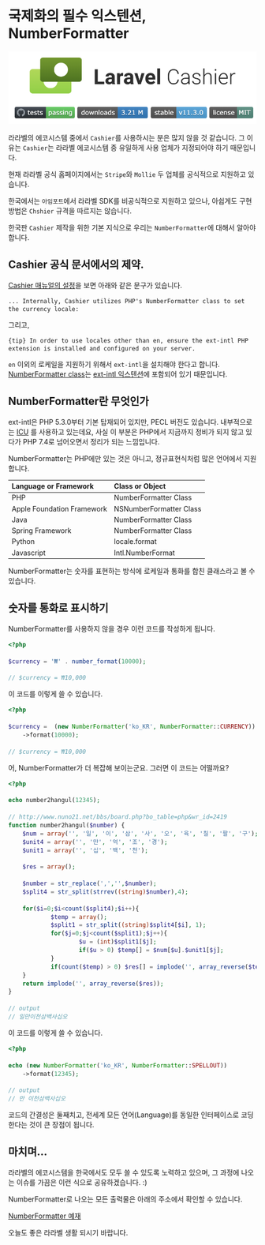 # 국제화의 필수 익스텐션, NumberFormatter

![라라벨 Cashier 로고](../../.gitbook/assets/laravel-cashier-logo.png)

라라벨의 에코시스템 중에서 `Cashier`를 사용하시는 분은 많지 않을 것 같습니다. 그 이유는 `Cashier`는 라라벨 에코시스템 중 유일하게 사용 업체가 지정되어야 하기 때문입니다.

현재 라라벨 공식 홈페이지에서는 `Stripe`와 `Mollie` 두 업체를 공식적으로 지원하고 있습니다.

한국에서는 `아임포트`에서 라라벨 SDK를 비공식적으로 지원하고 있으나, 아쉽게도 구현 방법은 `Chshier` 규격을 따르지는 않습니다.

한국판 `Cashier` 제작을 위한 기본 지식으로 우리는 `NumberFormatter`에 대해서 알아야 합니다.

## Cashier 공식 문서에서의 제약.

[Cashier 매뉴얼의 설정](https://laravel.com/docs/7.x/billing#configuration)을 보면 아래와 같은 문구가 있습니다.

```
... Internally, Cashier utilizes PHP's NumberFormatter class to set the currency locale:
```

그리고,

```
{tip} In order to use locales other than en, ensure the ext-intl PHP extension is installed and configured on your server.
```

`en` 이외의 로케일을 지원하기 위해서 `ext-intl`을 설치해야 한다고 합니다. [NumberFormatter class](https://www.php.net/manual/en/class.numberformatter.php)는 [ext-intl 익스텐션](https://www.php.net/manual/en/book.intl.php)에 포함되어 있기 때문입니다.

## NumberFormatter란 무엇인가

ext-intl은 PHP 5.3.0부터 기본 탑재되어 있지만, PECL 버전도 있습니다. 내부적으로는 [ICU](http://site.icu-project.org/) 를 사용하고 있는데요, 사실 이 부분은 PHP에서 지금까지 정비가 되지 않고 있다가 PHP 7.4로 넘어오면서 정리가 되는 느낌입니다.

NumberFormatter는 PHP에만 있는 것은 아니고, 정규표현식처럼 많은 언어에서 지원합니다.

| Language or Framework      | Class or Object         |
| :------------------------- | :---------------------- |
| PHP                        | NumberFormatter Class   |
| Apple Foundation Framework | NSNumberFormatter Class |
| Java                       | NumberFormatter Class   |
| Spring Framework           | NumberFormatter Class   |
| Python                     | locale.format           |
| Javascript                 | Intl.NumberFormat       |

NumberFormatter는 숫자를 표현하는 방식에 로케일과 통화를 합친 클래스라고 볼 수 있습니다.

## 숫자를 통화로 표시하기

NumberFormatter를 사용하지 않을 경우 이런 코드를 작성하게 됩니다.

```php
<?php

$currency = '₩' . number_format(10000);

// $currency = ₩10,000
```

이 코드를 이렇게 쓸 수 있습니다.

```php
<?php

$currency =  (new NumberFormatter('ko_KR', NumberFormatter::CURRENCY))
    ->format(10000);

// $currency = ₩10,000
```

어, NumberFormatter가 더 복잡해 보이는군요. 그러면 이 코드는 어떨까요?

```php
<?php

echo number2hangul(12345);

// http://www.nuno21.net/bbs/board.php?bo_table=php&wr_id=2419
function number2hangul($number) {
    $num = array('', '일', '이', '삼', '사', '오', '육', '칠', '팔', '구');
    $unit4 = array('', '만', '억', '조', '경');
    $unit1 = array('', '십', '백', '천');

    $res = array();

    $number = str_replace(',','',$number);
    $split4 = str_split(strrev((string)$number),4);

    for($i=0;$i<count($split4);$i++){
            $temp = array();
            $split1 = str_split((string)$split4[$i], 1);
            for($j=0;$j<count($split1);$j++){
                    $u = (int)$split1[$j];
                    if($u > 0) $temp[] = $num[$u].$unit1[$j];
            }
            if(count($temp) > 0) $res[] = implode('', array_reverse($temp)).$unit4[$i];
    }
    return implode('', array_reverse($res));
}

// output
// 일만이천삼백사십오
```

이 코드를 이렇게 쓸 수 있습니다.

```php
<?php

echo (new NumberFormatter('ko_KR', NumberFormatter::SPELLOUT))
    ->format(12345);

// output
// 만 이천삼백사십오
```

코드의 간결성은 둘째치고, 전세계 모든 언어(Language)를 동일한 인터페이스로 코딩한다는 것이 큰 장점이 됩니다.

## 마치며...

라라벨의 에코시스템을 한국에서도 모두 쓸 수 있도록 노력하고 있으며, 그 과정에 나오는 이슈를 가끔은 이런 식으로 공유하겠습니다. :)

NumberFormatter로 나오는 모든 출력물은 아래의 주소에서 확인할 수 있습니다.

[NumberFormatter 예재](../knowledge-acquisition/number-formatter.md)

오늘도 좋은 라라벨 생활 되시기 바랍니다.

